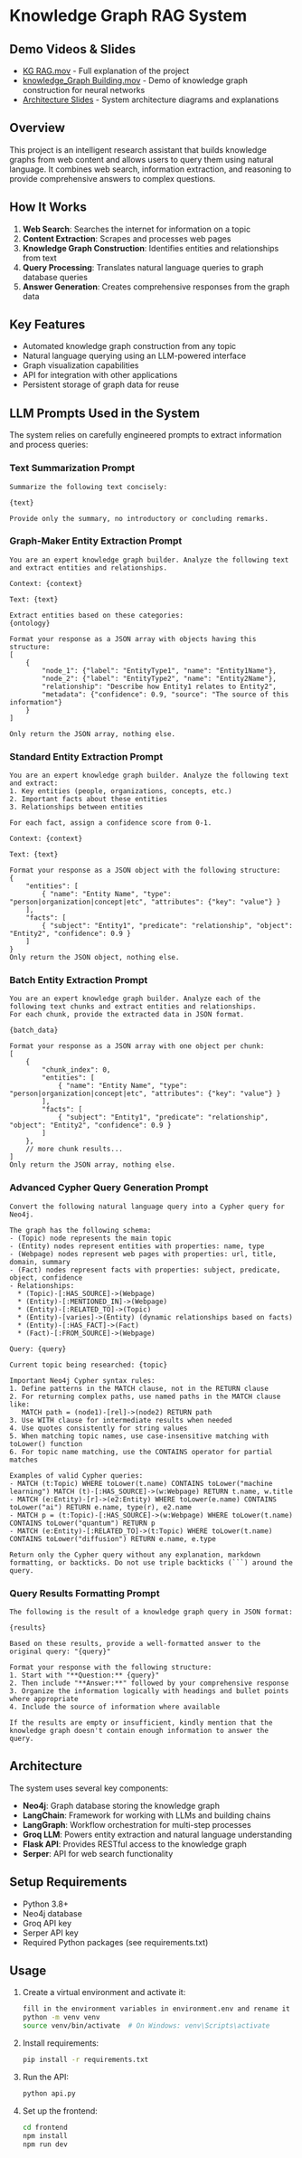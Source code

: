 # Knowledge Graph RAG System

## Demo Videos & Slides
- [KG RAG.mov](https://youtu.be/xnz-hfjtzKQ) - Full explanation of the project
- [knowledge_Graph Building.mov](link-to-video) - Demo of knowledge graph construction for neural networks
- [Architecture Slides](link-to-pdf) - System architecture diagrams and explanations

## Overview
This project is an intelligent research assistant that builds knowledge graphs from web content and allows users to query them using natural language. It combines web search, information extraction, and reasoning to provide comprehensive answers to complex questions.

## How It Works
1. **Web Search**: Searches the internet for information on a topic
2. **Content Extraction**: Scrapes and processes web pages
3. **Knowledge Graph Construction**: Identifies entities and relationships from text
4. **Query Processing**: Translates natural language queries to graph database queries
5. **Answer Generation**: Creates comprehensive responses from the graph data

## Key Features
- Automated knowledge graph construction from any topic
- Natural language querying using an LLM-powered interface
- Graph visualization capabilities
- API for integration with other applications
- Persistent storage of graph data for reuse

## LLM Prompts Used in the System
The system relies on carefully engineered prompts to extract information and process queries:

### Text Summarization Prompt
```
Summarize the following text concisely:

{text}

Provide only the summary, no introductory or concluding remarks.
```

### Graph-Maker Entity Extraction Prompt
```
You are an expert knowledge graph builder. Analyze the following text and extract entities and relationships.

Context: {context}

Text: {text}

Extract entities based on these categories:
{ontology}

Format your response as a JSON array with objects having this structure:
[
    {
        "node_1": {"label": "EntityType1", "name": "Entity1Name"},
        "node_2": {"label": "EntityType2", "name": "Entity2Name"},
        "relationship": "Describe how Entity1 relates to Entity2",
        "metadata": {"confidence": 0.9, "source": "The source of this information"}
    }
]

Only return the JSON array, nothing else.
```

### Standard Entity Extraction Prompt
```
You are an expert knowledge graph builder. Analyze the following text and extract:
1. Key entities (people, organizations, concepts, etc.)
2. Important facts about these entities
3. Relationships between entities

For each fact, assign a confidence score from 0-1.

Context: {context}

Text: {text}

Format your response as a JSON object with the following structure:
{
    "entities": [
        { "name": "Entity Name", "type": "person|organization|concept|etc", "attributes": {"key": "value"} }
    ],
    "facts": [
        { "subject": "Entity1", "predicate": "relationship", "object": "Entity2", "confidence": 0.9 }
    ]
}
Only return the JSON object, nothing else.
```

### Batch Entity Extraction Prompt
```
You are an expert knowledge graph builder. Analyze each of the following text chunks and extract entities and relationships.
For each chunk, provide the extracted data in JSON format.

{batch_data}

Format your response as a JSON array with one object per chunk:
[
    {
        "chunk_index": 0,
        "entities": [
            { "name": "Entity Name", "type": "person|organization|concept|etc", "attributes": {"key": "value"} }
        ],
        "facts": [
            { "subject": "Entity1", "predicate": "relationship", "object": "Entity2", "confidence": 0.9 }
        ]
    },
    // more chunk results...
]
Only return the JSON array, nothing else.
```

### Advanced Cypher Query Generation Prompt
```
Convert the following natural language query into a Cypher query for Neo4j.

The graph has the following schema:
- (Topic) node represents the main topic
- (Entity) nodes represent entities with properties: name, type
- (Webpage) nodes represent web pages with properties: url, title, domain, summary
- (Fact) nodes represent facts with properties: subject, predicate, object, confidence
- Relationships: 
  * (Topic)-[:HAS_SOURCE]->(Webpage)
  * (Entity)-[:MENTIONED_IN]->(Webpage) 
  * (Entity)-[:RELATED_TO]->(Topic)
  * (Entity)-[varies]->(Entity) (dynamic relationships based on facts)
  * (Entity)-[:HAS_FACT]->(Fact)
  * (Fact)-[:FROM_SOURCE]->(Webpage)

Query: {query}

Current topic being researched: {topic}

Important Neo4j Cypher syntax rules:
1. Define patterns in the MATCH clause, not in the RETURN clause
2. For returning complex paths, use named paths in the MATCH clause like:
   MATCH path = (node1)-[rel]->(node2) RETURN path
3. Use WITH clause for intermediate results when needed
4. Use quotes consistently for string values
5. When matching topic names, use case-insensitive matching with toLower() function
6. For topic name matching, use the CONTAINS operator for partial matches

Examples of valid Cypher queries:
- MATCH (t:Topic) WHERE toLower(t.name) CONTAINS toLower("machine learning") MATCH (t)-[:HAS_SOURCE]->(w:Webpage) RETURN t.name, w.title
- MATCH (e:Entity)-[r]->(e2:Entity) WHERE toLower(e.name) CONTAINS toLower("ai") RETURN e.name, type(r), e2.name
- MATCH p = (t:Topic)-[:HAS_SOURCE]->(w:Webpage) WHERE toLower(t.name) CONTAINS toLower("quantum") RETURN p
- MATCH (e:Entity)-[:RELATED_TO]->(t:Topic) WHERE toLower(t.name) CONTAINS toLower("diffusion") RETURN e.name, e.type

Return only the Cypher query without any explanation, markdown formatting, or backticks. Do not use triple backticks (```) around the query.
```

### Query Results Formatting Prompt
```
The following is the result of a knowledge graph query in JSON format:

{results}

Based on these results, provide a well-formatted answer to the original query: "{query}"

Format your response with the following structure:
1. Start with "**Question:** {query}"
2. Then include "**Answer:**" followed by your comprehensive response
3. Organize the information logically with headings and bullet points where appropriate
4. Include the source of information where available

If the results are empty or insufficient, kindly mention that the knowledge graph doesn't contain enough information to answer the query.
```

## Architecture
The system uses several key components:
- **Neo4j**: Graph database storing the knowledge graph
- **LangChain**: Framework for working with LLMs and building chains
- **LangGraph**: Workflow orchestration for multi-step processes
- **Groq LLM**: Powers entity extraction and natural language understanding
- **Flask API**: Provides RESTful access to the knowledge graph
- **Serper**: API for web search functionality

## Setup Requirements
- Python 3.8+
- Neo4j database
- Groq API key
- Serper API key
- Required Python packages (see requirements.txt)

## Usage
1. Create a virtual environment and activate it:
   ```bash
   fill in the environment variables in environment.env and rename it in .env
   python -m venv venv
   source venv/bin/activate  # On Windows: venv\Scripts\activate
   ```

2. Install requirements:
   ```bash
   pip install -r requirements.txt
   ```

3. Run the API:
   ```bash
   python api.py
   ```

4. Set up the frontend:
   ```bash
   cd frontend
   npm install
   npm run dev
   ```